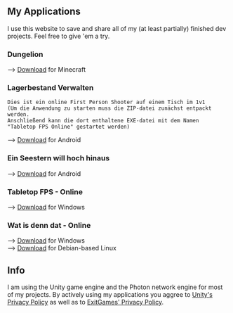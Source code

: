 ## My Applications

I use this website to save and share all of my (at least partially) finished dev projects.
Feel free to give 'em a try.

### Dungelion

--> [Download](https://github.com/Xenomojin/DevProjects/raw/master/Dungelion.zip) for Minecraft

### Lagerbestand Verwalten

    Dies ist ein online First Person Shooter auf einem Tisch im 1v1
    (Um die Anwendung zu starten muss die ZIP-datei zunächst entpackt werden.
    Anschließend kann die dort enthaltene EXE-datei mit dem Namen "Tabletop FPS Online" gestartet werden)
--> [Download](https://github.com/Xenomojin/DevProjects/raw/master/Lagerbestand%20Verwalten.apk) for Android

### Ein Seestern will hoch hinaus

--> [Download](https://github.com/Xenomojin/DevProjects/raw/master/EinSeesternWillHochHinaus.apk) for Android

### Tabletop FPS - Online

--> [Download](https://github.com/Xenomojin/DevProjects/raw/master/Tabletop%20FPS%20Online.zip) for Windows

### Wat is denn dat - Online

--> [Download](https://github.com/Xenomojin/DevProjects/raw/master/Wat-is-denn-dat-Online_Windows.zip) for Windows\
--> [Download](https://github.com/Xenomojin/DevProjects/raw/master/Wat-is-denn-dat-Online_Linux.zip) for Debian-based Linux


## Info

I am using the Unity game engine and the Photon network engine for most of my projects. By actively using my applications you aggree to [Unity's Privacy Policy](https://unity3d.com/de/legal/privacy-policy) as well as to [ExitGames' Privacy Policy](https://dashboard.photonengine.com/en-US/account/privacyandcookiepolicy).
